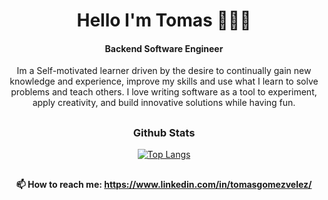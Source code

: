 <div align="center">

# Hello I'm Tomas 👨🏻‍💻
#### Backend Software Engineer
 

Im a Self-motivated learner driven by the desire to continually gain new knowledge and experience, improve my skills and use what I learn to solve problems and teach others. 
I love writing software as a tool to experiment, apply creativity, and build innovative solutions while having fun.


##
### Github Stats
 
[![Top Langs](https://github-readme-stats.vercel.app/api/top-langs/?username=tomasgvgt&show_icons=true&langs_count=8)](https://github.com/tomasgvgt)
 

##
#### 📫 How to reach me: https://www.linkedin.com/in/tomasgomezvelez/
 </div>
